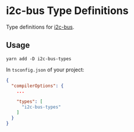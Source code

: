 # i2c-bus Type Definitions

Type definitions for [i2c-bus](https://github.com/fivdi/i2c-bus).

## Usage

```
yarn add -D i2c-bus-types
```

In `tsconfig.json` of your project:
```json
{
  "compilerOptions": {
    ...

    "types": [
      "i2c-bus-types"
    ]
  }
}
```
